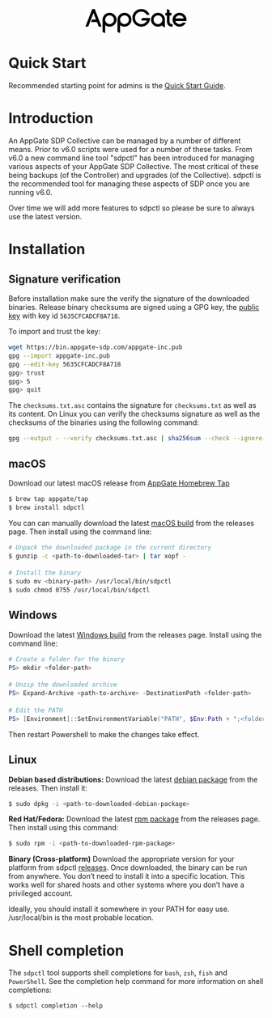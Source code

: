 <p align="center">
	<img src="./appgate.svg" width="200">
</p>

# Quick Start

Recommended starting point for admins is the [Quick Start Guide](https://appgate.github.io/sdpctl).

# Introduction

An AppGate SDP Collective can be managed by a number of different means. Prior to v6.0 scripts were used for a number of these tasks. From v6.0 a new command line tool "sdpctl" has been introduced for managing various aspects of your AppGate SDP Collective. The most critical of these being backups (of the Controller) and upgrades (of the Collective). sdpctl is the recommended tool for managing these aspects of SDP once you are running v6.0.

Over time we will add more features to sdpctl so please be sure to always use the latest version.

# Installation

## Signature verification
Before installation make sure the verify the signature of the downloaded binaries.
Release binary checksums are signed using a GPG key, the [public key](https://bin.appgate-sdp.com/appgate-inc.pub) with key id `5635CFCADCF8A718`.

To import and trust the key:
```bash
wget https://bin.appgate-sdp.com/appgate-inc.pub
gpg --import appgate-inc.pub
gpg --edit-key 5635CFCADCF8A718
gpg> trust
gpg> 5
gpg> quit
```

The `checksums.txt.asc` contains the signature for `checksums.txt` as well as its content.
On Linux you can verify the checksums signature as well as the checksums of the binaries using the following command:
```bash
gpg --output - --verify checksums.txt.asc | sha256sum --check --ignore-missing
```

## macOS
Download our latest macOS release from [AppGate Homebrew Tap](https://github.com/appgate/homebrew-tap)
```bash
$ brew tap appgate/tap
$ brew install sdpctl
```

You can can manually download the latest [macOS build](https://github.com/appgate/sdpctl/releases/latest) from the releases page. Then install using the command line:
```bash
# Unpack the downloaded package in the current directory
$ gunzip -c <path-to-downloaded-tar> | tar xopf -

# Install the binary
$ sudo mv <binary-path> /usr/local/bin/sdpctl
$ sudo chmod 0755 /usr/local/bin/sdpctl
```

## Windows
Download the latest [Windows build](https://github.com/appgate/sdpctl/releases/latest) from the releases page. Install using the command line:
```powershell
# Create a folder for the binary
PS> mkdir <folder-path>

# Unzip the downloaded archive
PS> Expand-Archive <path-to-archive> -DestinationPath <folder-path>

# Edit the PATH
PS> [Environment]::SetEnvironmentVariable("PATH", $Env:Path + ";<folder-path>", [EnvironmentVariableTarget]::Machine)
```
Then restart Powershell to make the changes take effect.

## Linux
**Debian based distributions:**
Download the latest [debian package](https://github.com/appgate/sdpctl/releases/latest) from the releases. Then install it:
```bash
$ sudo dpkg -i <path-to-downloaded-debian-package>
```

**Red Hat/Fedora:**
Download the latest [rpm package](https://github.com/appgate/sdpctl/releases/latest) from the releases page. Then install using this command:
```bash
$ sudo rpm -i <path-to-downloaded-rpm-package>
```

**Binary (Cross-platform)**
Download the appropriate version for your platform from sdpctl [releases](https://github.com/appgate/sdpctl/releases/latest). Once downloaded, the binary can be run from anywhere. You don’t need to install it into a specific location. This works well for shared hosts and other systems where you don’t have a privileged account.

Ideally, you should install it somewhere in your PATH for easy use. /usr/local/bin is the most probable location.

# Shell completion

The `sdpctl` tool supports shell completions for `bash`, `zsh`, `fish` and `PowerShell`. See the completion help command for more information on shell completions:
```
$ sdpctl completion --help
```
